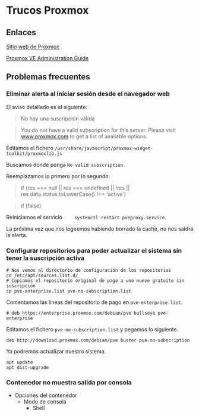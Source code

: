 # Trucos Proxmox

## Enlaces
[Sitio web de Proxmox](https://www.proxmox.com/en/)

[Proxmox VE Administration Guide](https://pve.proxmox.com/pve-docs/pve-admin-guide.html)

## Problemas frecuentes

### Eliminar alerta al iniciar sesión desde el navegador web
El aviso detallado es el siguiente:

> No hay una suscripción válida

> You do not have a valid subscription for this server. Please visit www.proxmox.com to get a list of available options.

Editamos el fichero `/usr/share/javascript/proxmox-widget-toolkit/proxmoxlib.js`

Buscamos donde ponga `No valid subscription`.

Reemplazamos lo primero por lo segundo:
> if (res === null || res === undefined || !res || res.data.status.toLowerCase() !== 'active')

> if (false)

Reiniciamos el servicio `	
systemctl restart pveproxy.service`.

La próxima vez que nos logeemos habiendo borrado la caché, no nos saldrá la alerta.
        
### Configurar repositorios para poder actualizar el sistema sin tener la suscripción activa
```shell
# Nos vemos al directorio de configuración de los repositorios
cd /etc/apt/sources.list.d/
# Copiamos el repositorio original de pago a uno nuevo gratuito sin suscripción 
cp pve-enterprise.list pve-no-subscription.list
```

Comentamos las líneas del repositorio de pago en `pve-enterprise.list`.
```
# deb https://enterprise.proxmox.com/debian/pve bullseye pve-enterprise
```

Editamos el fichero `pve-no-subscription.list` y pegamos lo siguiente.
```
deb http://download.proxmox.com/debian/pve buster pve-no-subscription
```

Ya podremos actualizar nuestro sistema.
```shell
apt update
apt dist-upgrade
```

### Contenedor no muestra salida por consola
* Opciones del contenedor
    * Modo de consola
        * Shell

